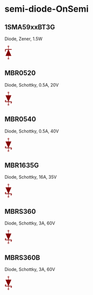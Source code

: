 # semi-diode-OnSemi

## 1SMA59xxBT3G
Diode, Zener, 1.5W

![1SMA59xxBT3G__1__1](/images/semi-diode-OnSemi__1SMA59xxBT3G__1__1.png?raw=true) 

## MBR0520
Diode, Schottky, 0.5A, 20V

![MBR0520__1__1](/images/semi-diode-OnSemi__MBR0520__1__1.png?raw=true) 

## MBR0540
Diode, Schottky, 0.5A, 40V

![MBR0540__1__1](/images/semi-diode-OnSemi__MBR0520__1__1.png?raw=true) 

## MBR1635G
Diode, Schottky, 16A, 35V

![MBR1635G__1__1](/images/semi-diode-OnSemi__MBR0520__1__1.png?raw=true) 

## MBRS360
Diode, Schottky, 3A, 60V

![MBRS360__1__1](/images/semi-diode-OnSemi__MBR0520__1__1.png?raw=true) 

## MBRS360B
Diode, Schottky, 3A, 60V

![MBRS360B__1__1](/images/semi-diode-OnSemi__MBR0520__1__1.png?raw=true) 

